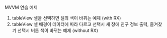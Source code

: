 MVVM 연습 예제
1. tableView 셀을 선택하면 셀의 색이 바뀌는 예제 (with RX)
2. tableView 셀 배경이 데이터에 따라 다르고 선택시 새 창에 친구 정보 출력, 즐겨찾기 선택시 버튼 색이 바뀌는 예제 (without RX)
